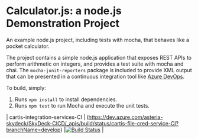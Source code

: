 Calculator.js: a node.js Demonstration Project
==============================================
An example node.js project, including tests with mocha, that behaves like
a pocket calculator.

The project contains a simple node.js application that exposes REST APIs
to perform arithmetic on integers, and provides a test suite with mocha
and chai.  The `mocha-junit-reporters` package is included to provide XML
output that can be presented in a continuous integration tool like
[Azure DevOps](https://azure.com/devops).

To build, simply:

1. Runs `npm install` to install dependencies.
2. Runs `npm test` to run Mocha and execute the unit tests.

| cartis-integration-services-CI | (https://dev.azure.com/asteria-skydeck/SkyDeck-CICD/_apis/build/status/cartis-file-cred-service-CI?branchName=develop) |[![Build Status](https://dev.azure.com/asteria-skydeck/SkyDeck-CICD/_apis/build/status/cartis-integration-services-CI?branchName=master)](https://dev.azure.com/asteria-skydeck/SkyDeck-CICD/_build/latest?definitionId=5&branchName=master) |
